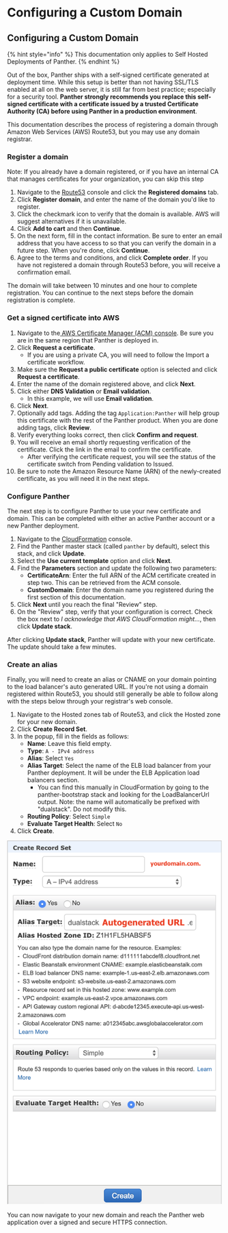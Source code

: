 # Configuring a Custom Domain

## Configuring a Custom Domain

{% hint style="info" %}
This documentation only applies to Self Hosted Deployments of Panther.
{% endhint %}

Out of the box, Panther ships with a self-signed certificate generated at deployment time. While this setup is better than not having SSL/TLS enabled at all on the web server, it is still far from best practice; especially for a security tool. **Panther strongly recommends you replace this self-signed certificate with a certificate issued by a trusted Certificate Authority (CA) before using Panther in a production environment**.&#x20;

This documentation describes the process of registering a domain through Amazon Web Services (AWS) Route53, but you may use any domain registrar.

### Register a domain

Note: If you already have a domain registered, or if you have an internal CA that manages certificates for your organization, you can skip this step

1. Navigate to the [Route53](https://console.aws.amazon.com/route53/home) console and click the **Registered domains** tab.
2. Click **Register domain**, and enter the name of the domain you'd like to register.
3. Click the checkmark icon to verify that the domain is available. AWS will suggest alternatives if it is unavailable.
4. Click **Add to cart** and then **Continue**.
5. On the next form, fill in the contact information. Be sure to enter an email address that you have access to so that you can verify the domain in a future step. When you're done, click **Continue**.
6. Agree to the terms and conditions, and click **Complete order**. If you have not registered a domain through Route53 before, you will receive a confirmation email.

The domain will take between 10 minutes and one hour to complete registration. You can continue to the next steps before the domain registration is complete.

### Get a signed certificate into AWS

1. Navigate to the[ AWS Certificate Manager (ACM) console](https://console.aws.amazon.com/acm/home). Be sure you are in the same region that Panther is deployed in.
2. Click **Request a certificate**.&#x20;
   * If you are using a private CA, you will need to follow the Import a certificate workflow.
3. Make sure the **Request a public certificate** option is selected and click **Request a certificate**.
4. Enter the name of the domain registered above, and click **Next**.
5. Click either **DNS Validation** or **Email validation**.&#x20;
   * In this example, we will use **Email validation**.&#x20;
6. Click **Next**.
7. Optionally add tags. Adding the tag `Application:Panther` will help group this certificate with the rest of the Panther product. When you are done adding tags, click **Review**.
8. Verify everything looks correct, then click **Confirm and request**.
9. You will receive an email shortly requesting verification of the certificate. Click the link in the email to confirm the certificate.&#x20;
   * After verifying the certificate request, you will see the status of the certificate switch from Pending validation to Issued.
10. Be sure to note the Amazon Resource Name (ARN) of the newly-created certificate, as you will need it in the next steps.

### Configure Panther

The next step is to configure Panther to use your new certificate and domain. This can be completed with either an active Panther account or a new Panther deployment.

1. Navigate to the [CloudFormation](https://console.aws.amazon.com/cloudformation/home) console.
2. Find the Panther master stack (called `panther` by default), select this stack, and click **Update**.
3. Select the **Use current template** option and click **Next**.
4. Find the **Parameters** section and update the following two parameters:
   * **CertificateArn**: Enter the full ARN of the ACM certificate created in step two. This can be retrieved from the ACM console.&#x20;
   * **CustomDomain**: Enter the domain name you registered during the first section of this documentation.
5. Click **Next** until you reach the final "Review" step.&#x20;
6. On the "Review" step, verify that your configuration is correct. Check the box next to _I acknowledge that AWS CloudFormation might..._, then click **Update stack**.

After clicking **Update stack**, Panther will update with your new certificate. The update should take a few minutes.

### Create an alias

Finally, you will need to create an alias or CNAME on your domain pointing to the load balancer's auto generated URL. If you're not using a domain registered within Route53, you should still generally be able to follow along with the steps below through your registrar's web console.

1. Navigate to the Hosted zones tab of Route53, and click the Hosted zone for your new domain.
2. Click **Create Record Set**.
3. In the popup, fill in the fields as follows:
   * **Name**: Leave this field empty.&#x20;
   * **Type**: `A - IPv4 address`&#x20;
   * **Alias**: Select `Yes`&#x20;
   * **Alias Target**: Select the name of the ELB load balancer from your Panther deployment. It will be under the ELB Application load balancers section.&#x20;
     * You can find this manually in CloudFormation by going to the panther-bootstrap stack and looking for the LoadBalancerUrl output. Note: the name will automatically be prefixed with "dualstack". Do not modify this.&#x20;
   * **Routing Policy**: Select `Simple`&#x20;
   * **Evaluate Target Health**: Select `No`
4. Click **Create**.

![](<../../../.gitbook/assets/hosted-zone-alias (9) (10) (3) (1) (11).png>)

You can now navigate to your new domain and reach the Panther web application over a signed and secure HTTPS connection.
